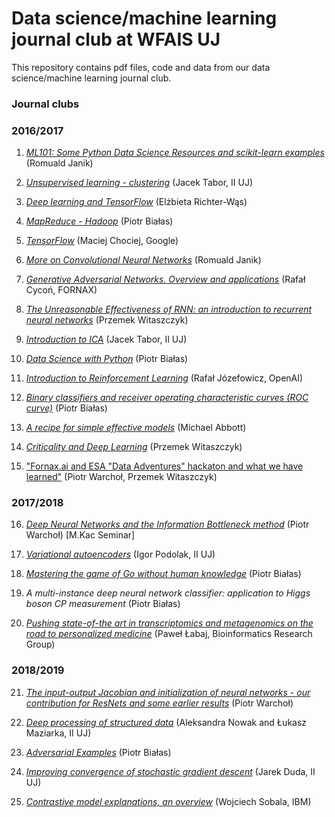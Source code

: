 # Data science/machine learning journal club at WFAIS UJ

This repository contains pdf files, code and data from our data science/machine learning journal club.

### Journal clubs

### 2016/2017

1. [*ML101: Some Python Data Science Resources and scikit-learn examples*](https://github.com/rmldj/data-science-journal-club/tree/master/slides/journal_club_1) (Romuald Janik)

2. [*Unsupervised learning - clustering*](https://github.com/rmldj/data-science-journal-club/raw/master/slides/journal_club_2/ref-tabor.pdf) (Jacek Tabor, II UJ)

3. [*Deep learning and TensorFlow*](https://github.com/rmldj/data-science-journal-club/raw/master/slides/journal_club_3/DataScience_18Nov16.pdf) (Elżbieta Richter-Wąs)

4. [*MapReduce - Hadoop*](https://github.com/rmldj/data-science-journal-club/raw/master/slides/journal_club_4/hadoop.pdf) (Piotr Białas)

5. [*TensorFlow*](https://github.com/rmldj/data-science-journal-club/raw/master/slides/journal_club_5/TF-WFAIS.pdf) (Maciej Chociej, Google)

6. [*More on Convolutional Neural Networks*](https://github.com/rmldj/data-science-journal-club/raw/master/slides/journal_club_6/cnn.pdf) (Romuald Janik)

7. [*Generative Adversarial  Networks. Overview and applications*](https://github.com/rmldj/data-science-journal-club/raw/master/slides/journal_club_7/gan_uj.pdf) (Rafał Cycoń, FORNAX)

8. [*The Unreasonable Effectiveness of RNN: an
introduction to recurrent neural networks*](https://github.com/rmldj/data-science-journal-club/raw/master/slides/journal_club_8/IntroToRNN.pdf) (Przemek Witaszczyk)

9. [*​Introduction to ICA*](https://github.com/rmldj/data-science-journal-club/raw/master/slides/journal_club_9/ica.pdf) (Jacek Tabor, II UJ)

10. [*Data Science with Python*](https://github.com/rmldj/data-science-journal-club/tree/master/slides/journal_club_10) (Piotr Białas)

11. [*Introduction to Reinforcement Learning*](https://github.com/rmldj/data-science-journal-club/tree/master/slides/journal_club_11) (Rafał Józefowicz, OpenAI)

12. [*Binary classifiers and receiver operating characteristic curves (ROC curve)*](https://github.com/rmldj/data-science-journal-club/tree/master/slides/journal_club_12) (Piotr Białas)

13. [*A recipe for simple effective models*](https://github.com/rmldj/data-science-journal-club/raw/master/slides/journal_club_13/UJ_talk_May_2017_v2.pdf) (Michael Abbott)

14. [*​Criticality and Deep Learning*](https://github.com/rmldj/data-science-journal-club/raw/master/slides/journal_club_14/CriticalNN.pdf) (Przemek Witaszczyk)

15. ["Fornax.ai and ESA "Data Adventures" hackaton and what we have learned"](https://github.com/dataadventures/mars_express_orbiter) (Piotr Warchoł, Przemek Witaszczyk)

### 2017/2018

16. [*Deep Neural Networks and the Information Bottleneck method*](https://github.com/rmldj/data-science-journal-club/raw/master/slides/journal_club_16/DNNeoc.pdf) (Piotr Warchoł) [M.Kac Seminar]

17. [*Variational autoencoders*](https://github.com/rmldj/data-science-journal-club/tree/master/slides/journal_club_17/vae.ipynb) (Igor Podolak, II UJ)

18. [*Mastering the game of Go without human knowledge*](https://github.com/rmldj/data-science-journal-club/raw/master/slides/journal_club_18/alpha_zero.pdf) (Piotr Białas)

19. *A multi-instance deep neural network classifier: application to Higgs boson CP measurement* (Piotr Białas)

20. [*Pushing state-of-the art in transcriptomics and metagenomics on the road to personalized medicine*](https://github.com/rmldj/data-science-journal-club/raw/master/slides/journal_club_20/Labaj_Ardigen_19062018.pdf) (Paweł Łabaj, Bioinformatics Research Group)

### 2018/2019

21. [*The input-output Jacobian and initialization of neural networks - our contribution for ResNets and some earlier results*](https://github.com/rmldj/data-science-journal-club/raw/master/slides/journal_club_21/Data_Science_Journal_Club_RMTandNN.pdf) (Piotr Warchoł)

22. [*Deep processing of structured data*](https://github.com/rmldj/data-science-journal-club/raw/master/slides/journal_club_22/Set_F.pdf) (Aleksandra Nowak and Łukasz Maziarka, II UJ)

23. [*Adversarial Examples*](https://github.com/rmldj/data-science-journal-club/tree/master/slides/journal_club_23) (Piotr Białas)

24. [*Improving convergence of stochastic gradient descent*](https://github.com/rmldj/data-science-journal-club/raw/master/slides/journal_club_24/SGD.pdf) (Jarek Duda, II UJ)


25. [*Contrastive model explanations, an overview*](https://github.com/rmldj/data-science-journal-club/raw/master/slides/journal_club_25/contrastive_explanations.pdf) (Wojciech Sobala, IBM)